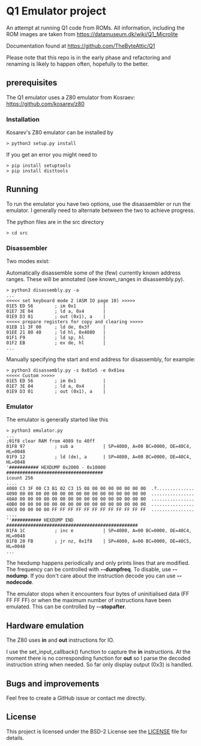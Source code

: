 

# Q1 Emulator project
An attempt at running Q1 code from ROMs. All information, including the
ROM images are taken from https://datamuseum.dk/wiki/Q1_Microlite

Documentation found at https://github.com/TheByteAttic/Q1

Please note that this repo is in the early phase and refactoring and
renaming is likely to happen often, hopefully to the better.

## prerequisites
The Q1 emulator uses a Z80 emulator from Kosraev: https://github.com/kosarev/z80

### Installation
Kosarev's Z80 emulator can be installed by

    > python3 setup.py install

If you get an error you might need to

    > pip install setuptools
    > pip install disttools

## Running
To run the emulator you have two options, use the disassembler or run the emulator. I generally need to
alternate between the two to achieve progress.

The python files are in the src directory

    > cd src

### Disassembler
Two modes exist:

Automatically disassemble some of the (few) currently known address
ranges. These will be annotated (see known_ranges in disassembly.py).

    > python3 disassembly.py -a
    ...
    <<<<< set keyboard mode 2 (ASM IO page 10) >>>>>
    01E5 ED 56        ; im 0x1          |
    01E7 3E 04        ; ld a, 0x4       |
    01E9 D3 01        ; out (0x1), a    |
    <<<<< prepare registers for copy and clearing >>>>>
    01EB 11 3F 00     ; ld de, 0x3f     |
    01EE 21 80 40     ; ld hl, 0x4080   |
    01F1 F9           ; ld sp, hl       |
    01F2 EB           ; ex de, hl       |
    ...

Manually specifying the start and end address for disassembly, for example:

    > python3 disassembly.py -s 0x01e5 -e 0x01ea
    <<<<< Custom >>>>>
    01E5 ED 56        ; im 0x1          |
    01E7 3E 04        ; ld a, 0x4       |
    01E9 D3 01        ; out (0x1), a    |

### Emulator
The emulator is generally started like this

    > python3 emulator.py
    ...
    ;01f8 clear RAM from 4089 to 40ff
    01F8 97           ; sub a           | SP=4080, A=00 BC=0000, DE=40C4, HL=0048
    01F9 12           ; ld (de), a      | SP=4080, A=00 BC=0000, DE=40C4, HL=0048
    '########### HEXDUMP 0x2000 - 0x10000 ####################################
    icount 256
    ....
    4080 C3 3F 00 C3 B1 02 C3 15 08 00 00 00 00 00 00 00  .?..............
    4090 00 00 00 00 00 00 00 00 00 00 00 00 00 00 00 00  ................
    40A0 00 00 00 00 00 00 00 00 00 00 00 00 00 00 00 00  ................
    40B0 00 00 00 00 00 00 00 00 00 00 00 00 00 00 00 00  ................
    40C0 00 00 00 00 FF FF FF FF FF FF FF FF FF FF FF FF  ................
    ....
    ''########### HEXDUMP END #################################################
    01FA 1C           ; inc e           | SP=4080, A=00 BC=0000, DE=40C4, HL=0048
    01FB 20 FB        ; jr nz, 0x1f8    | SP=4080, A=00 BC=0000, DE=40C5, HL=0048
    ...

The hexdump happens periodically and only prints lines that are modified.
The frequency can be controlled with **--dumpfreq**. To disable, use **--nodump**.
If you don't care about the instruction decode you can use **--nodecode**.

The emulator stops when it encounters four bytes of uninitialised data (FF FF FF FF)
or when the maximum number of instructions have been emulated. This can be controlled
by **--stopafter**.


## Hardware emulation
The Z80 uses **in** and **out** instructions for IO.

I use the set_input_callback() function to capture the **in** instructions. At
the moment there is no corresponding function for **out** so I parse the
decoded instruction string when needed. So far only display output (0x3) is
handled.

## Bugs and improvements
Feel free to create a GitHub issue or contact me directly.

## License
This project is licensed under the BSD-2 License see the [LICENSE](LICENSE) file for details.
